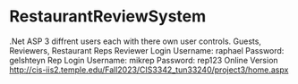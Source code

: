 # RestaurantReviewSystem
.Net ASP
 3 diffrent users each with there own user controls. Guests, Reviewers, Restaurant Reps
Reviewer Login Username: raphael  Password: gelshteyn
Rep Login Username: mikrep Password: rep123
Online Version http://cis-iis2.temple.edu/Fall2023/CIS3342_tun33240/project3/home.aspx
